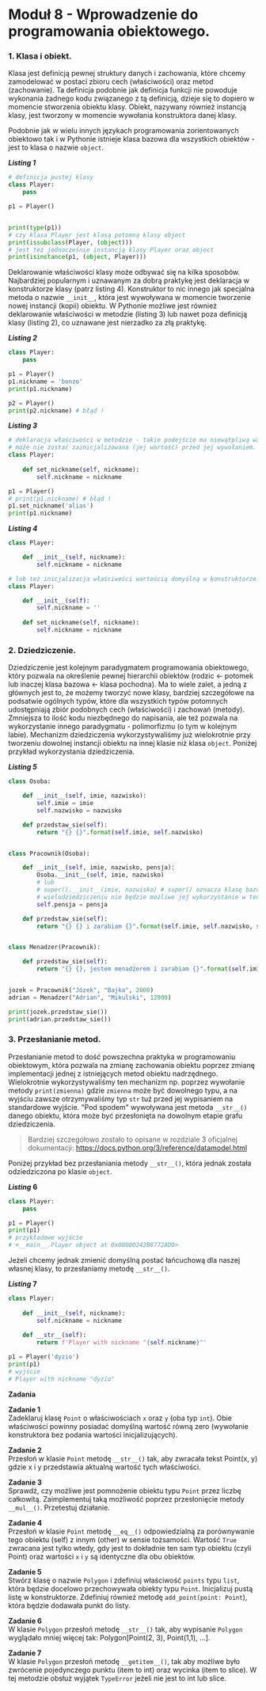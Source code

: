 # Moduł 8 - Wprowadzenie do programowania obiektowego.


### **1. Klasa i obiekt.**
Klasa jest definicją pewnej struktury danych i zachowania, które chcemy zamodelować w postaci zbioru cech (właściwości) oraz metod (zachowanie). Ta definicja podobnie jak definicja funkcji nie powoduje wykonania żadnego kodu związanego z tą definicją, dzieje się to dopiero w momencie stworzenia obiektu klasy.
Obiekt, nazywany również instancją klasy, jest tworzony w momencie wywołania konstruktora danej klasy.

Podobnie jak w wielu innych językach programowania zorientowanych obiektowo tak i w Pythonie istnieje klasa bazowa dla wszystkich obiektów - jest to klasa o nazwie `object`.

**_Listing 1_**
```python
# definicja pustej klasy
class Player:
    pass

p1 = Player()


print(type(p1))
# czy klasa Player jest klasą potomną klasy object
print(issubclass(Player, (object)))
# jest też jednocześnie instancją klasy Player oraz object
print(isinstance(p1, (object, Player)))
```

Deklarowanie właściwości klasy może odbywać się na kilka sposobów. Najbardziej popularnym i uznawanym za dobrą praktykę jest deklaracja w konstruktorze klasy (patrz listing 4). Konstruktor to nic innego jak specjalna metoda o nazwie `__init__`, która jest wywoływana w momencie tworzenie nowej instancji (kopii) obiektu. W Pythonie możliwe jest również deklarowanie właściwości w metodzie (listing 3) lub nawet poza definicją klasy (listing 2), co uznawane jest nierzadko za złą praktykę.

**_Listing 2_**
```python
class Player:
    pass

p1 = Player()
p1.nickname = 'bonzo'
print(p1.nickname)

p2 = Player()
print(p2.nickname) # błąd !
```

**_Listing 3_**
```python
# deklaracja właściwości w metodzie - takie podejście ma niewątpliwą wadę, gdyż taka właściwość
# może nie zostać zainicjalizowana (jej wartość) przed jej wywołaniem.
class Player:
    
    def set_nickname(self, nickname):
        self.nickname = nickname

p1 = Player()
# print(p1.nickname) # błąd !
p1.set_nickname('alias')
print(p1.nickname)
```

**_Listing 4_**
```python
class Player:

    def __init__(self, nickname):
        self.nickname = nickname

# lub też inicjalizacja właściwości wartością domyślną w konstruktorze
class Player:

    def __init__(self):
        self.nickname = ''
    
    def set_nickname(self, nickname):
        self.nickname = nickname
```

### **2. Dziedziczenie.**

Dziedziczenie jest kolejnym paradygmatem programowania obiektowego, który pozwala na określenie pewnej hierarchii obiektów (rodzic <- potomek lub inaczej klasa bazowa <- klasa pochodna). Ma to wiele zalet, a jedną z głównych jest to, że możemy tworzyć nowe klasy, bardziej szczegółowe na podsatwie ogólnych typów, które dla wszystkich typów potomnych udostępniają zbiór podobnych cech (właściwości) i zachowań (metody). Zmniejsza to ilość kodu niezbędnego do napisania, ale też pozwala na wykorzystanie innego paradygmatu - polimorfizmu (o tym w kolejnym labie).
Mechanizm dziedziczenia wykorzystywaliśmy już wielokrotnie przy tworzeniu dowolnej instancji obiektu na innej klasie niż klasa `object`.
Poniżej przykład wykorzystania dziedziczenia.

**_Listing 5_**
```python
class Osoba:

    def __init__(self, imie, nazwisko):
        self.imie = imie
        self.nazwisko = nazwisko

    def przedstaw_sie(self):
        return "{} {}".format(self.imie, self.nazwisko)


class Pracownik(Osoba):

    def __init__(self, imie, nazwisko, pensja):
        Osoba.__init__(self, imie, nazwisko)
        # lub
        # super().__init__(imie, nazwisko) # super() oznacza klasę bazową, ale przy
        # wielodziedziczeniu nie będzie możliwe jej wykorzystanie w ten sposób
        self.pensja = pensja

    def przedstaw_sie(self):
        return "{} {} i zarabiam {}".format(self.imie, self.nazwisko, self.pensja)


class Menadzer(Pracownik):

    def przedstaw_sie(self):
        return "{} {}, jestem menadżerem i zarabiam {}".format(self.imie, self.nazwisko, self.pensja)


jozek = Pracownik("Józek", "Bajka", 2000)
adrian = Menadzer("Adrian", "Mikulski", 12000)

print(jozek.przedstaw_sie())
print(adrian.przedstaw_sie())
```

### **3. Przesłanianie metod.**

Przesłanianie metod to dość powszechna praktyka w programowaniu obiektowym, która pozwala na zmianę zachowania obiektu poprzez zmianę implementacji jednej z istniejących metod obiektu nadrzędnego. Wielokrotnie wykorzystywaliśmy ten mechanizm np. poprzez wywołanie metody `print(zmienna)` gdzie `zmienna` może być dowolnego typu, a na wyjściu zawsze otrzymywaliśmy typ `str` tuż przed jej wypisaniem na standardowe wyjście. "Pod spodem" wywoływana jest metoda `__str__()` danego obiektu, która może być przesłonięta na dowolnym etapie grafu dziedziczenia.

> Bardziej szczegółowo zostało to opisane w rozdziale 3 oficjalnej dokumentacji: https://docs.python.org/3/reference/datamodel.html

Poniżej przykład bez przesłaniania metody `__str__()`, która jednak została odziedziczona po klasie `object`.

**_Listing_ 6**
```python
class Player:
    pass

p1 = Player()
print(p1)
# przykładowe wyjście
# <__main__.Player object at 0x00000242B8772AD0>
```

Jeżeli chcemy jednak zmienić domyślną postać łańcuchową dla naszej własnej klasy, to przesłaniamy metodę `__str__()`.

**_Listing_ 7**
```python
class Player:
    
    def __init__(self, nickname):
        self.nickname = nickname
        
    def __str__(self):
        return f'Player with nickname "{self.nickname}"'

p1 = Player('dyzio')
print(p1)
# wyjście
# Player with nickname "dyzio"
```


**Zadania**

**Zadanie 1**  
Zadeklaruj klasę `Point` o właściwościach `x` oraz `y` (oba typ `int`). Obie właściwości powinny posiadać domyślną wartość równą zero (wywołanie konstruktora bez podania wartości inicjalizujących).

**Zadanie 2**  
Przesłoń w klasie `Point` metodę `__str__()` tak, aby zwracała tekst Point(x, y) gdzie x i y przedstawia aktualną wartość tych właściwości.

**Zadanie 3**  
Sprawdź, czy możliwe jest pomnożenie obiektu typu `Point` przez liczbę całkowitą. Zaimplementuj taką możliwość poprzez przesłonięcie metody `__mul__()`. Przetestuj działanie.

**Zadanie 4**  
Przesłoń w klasie `Point` metodę `__eq__()` odpowiedzialną za porównywanie tego obiektu (self) z innym (other) w sensie tożsamości. Wartość `True` zwracana jest tylko wtedy, gdy jest to dokładnie ten sam typ obiektu (czyli Point) oraz wartości `x` i `y` są identyczne dla obu obiektów.

**Zadanie 5**  
Stwórz klasę o nazwie `Polygon` i zdefiniuj właściwość `points` typu `list`, która będzie docelowo przechowywała obiekty typu `Point`. Inicjalizuj pustą listę w konstruktorze. Zdefiniuj również metodę `add_point(point: Point`), która będzie dodawała punkt do listy.

**Zadanie 6**  
W klasie `Polygon` przesłoń metodę `__str__()` tak, aby wypisanie `Polygon` wyglądało mniej więcej tak: Polygon[Point(2, 3), Point(1,1), ...].

**Zadanie 7**  
W klasie `Polygon` przesłoń metodę `__getitem__()`, tak aby możliwe było zwrócenie pojedynczego punktu (item to int) oraz wycinka (item to slice). W tej metodzie obsłuż wyjątek `TypeError` jeżeli nie jest to int lub slice.